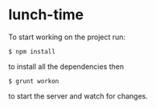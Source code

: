 lunch-time
==========

To start working on the project run:

`$ npm install`

to install all the dependencies then

`$ grunt workon`

to start the server and watch for changes.